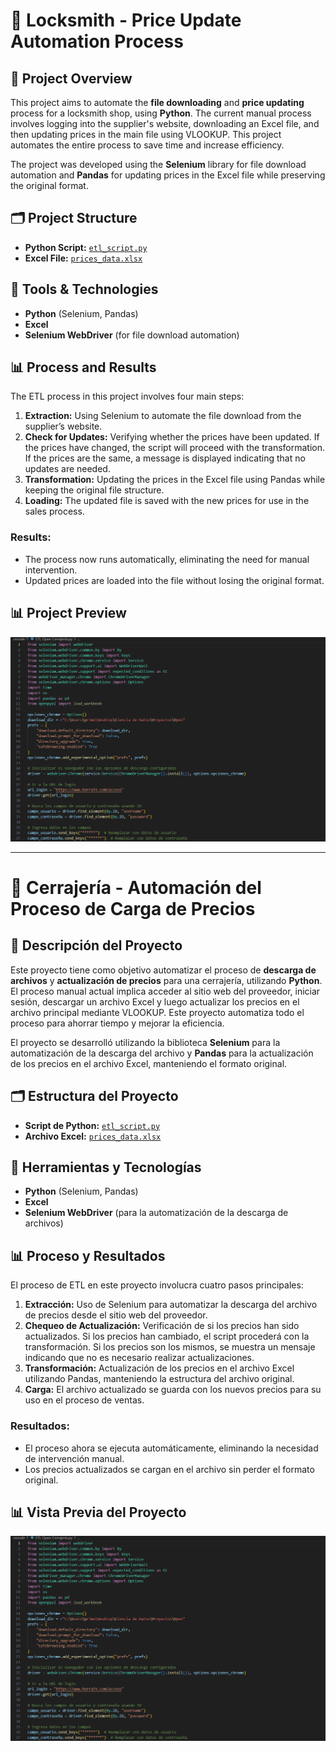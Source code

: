 # 🔑 Locksmith - Price Update Automation Process

## 📌 Project Overview  
This project aims to automate the **file downloading** and **price updating** process for a locksmith shop, using **Python**. The current manual process involves logging into the supplier's website, downloading an Excel file, and then updating prices in the main file using VLOOKUP. This project automates the entire process to save time and increase efficiency.

The project was developed using the **Selenium** library for file download automation and **Pandas** for updating prices in the Excel file while preserving the original format.

## 🗂 Project Structure  
- **Python Script:** [`etl_script.py`](etl_script.py)  
- **Excel File:** [`prices_data.xlsx`](prices_data.xlsx)   

## 🔧 Tools & Technologies  
- **Python** (Selenium, Pandas)  
- **Excel**  
- **Selenium WebDriver** (for file download automation)

## 📊 Process and Results  
The ETL process in this project involves four main steps:
1. **Extraction:** Using Selenium to automate the file download from the supplier’s website.
2. **Check for Updates:** Verifying whether the prices have been updated. If the prices have changed, the script will proceed with the transformation. If the prices are the same, a message is displayed indicating that no updates are needed.
3. **Transformation:** Updating the prices in the Excel file using Pandas while keeping the original file structure.
4. **Loading:** The updated file is saved with the new prices for use in the sales process.

### Results:
- The process now runs automatically, eliminating the need for manual intervention.
- Updated prices are loaded into the file without losing the original format.

## 📊 Project Preview  
![Script Screenshot](pythonscript_screenshot.png)

---

# 🔑 Cerrajería - Automación del Proceso de Carga de Precios

## 📌 Descripción del Proyecto  
Este proyecto tiene como objetivo automatizar el proceso de **descarga de archivos** y **actualización de precios** para una cerrajería, utilizando **Python**. El proceso manual actual implica acceder al sitio web del proveedor, iniciar sesión, descargar un archivo Excel y luego actualizar los precios en el archivo principal mediante VLOOKUP. Este proyecto automatiza todo el proceso para ahorrar tiempo y mejorar la eficiencia.

El proyecto se desarrolló utilizando la biblioteca **Selenium** para la automatización de la descarga del archivo y **Pandas** para la actualización de los precios en el archivo Excel, manteniendo el formato original.

## 🗂 Estructura del Proyecto  
- **Script de Python:** [`etl_script.py`](etl_script.py)  
- **Archivo Excel:** [`prices_data.xlsx`](prices_data.xlsx)  

## 🔧 Herramientas y Tecnologías  
- **Python** (Selenium, Pandas)  
- **Excel**  
- **Selenium WebDriver** (para la automatización de la descarga de archivos)

## 📊 Proceso y Resultados  
El proceso de ETL en este proyecto involucra cuatro pasos principales:
1. **Extracción:** Uso de Selenium para automatizar la descarga del archivo de precios desde el sitio web del proveedor.
2. **Chequeo de Actualización:** Verificación de si los precios han sido actualizados. Si los precios han cambiado, el script procederá con la transformación. Si los precios son los mismos, se muestra un mensaje indicando que no es necesario realizar actualizaciones.
3. **Transformación:** Actualización de los precios en el archivo Excel utilizando Pandas, manteniendo la estructura del archivo original.
4. **Carga:** El archivo actualizado se guarda con los nuevos precios para su uso en el proceso de ventas.

### Resultados:
- El proceso ahora se ejecuta automáticamente, eliminando la necesidad de intervención manual.
- Los precios actualizados se cargan en el archivo sin perder el formato original.

## 📊 Vista Previa del Proyecto  
![Captura de Pantalla del Script](pythonscript_screenshot.png) 
